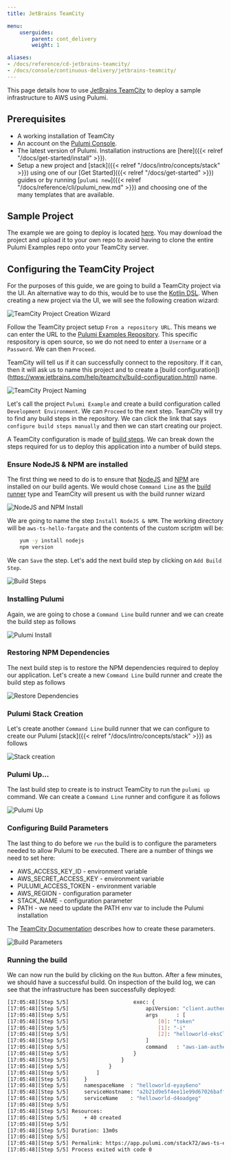 ```yaml
---
title: JetBrains TeamCity

menu:
    userguides:
        parent: cont_delivery
        weight: 1

aliases:
- /docs/reference/cd-jetbrains-teamcity/
- /docs/console/continuous-delivery/jetbrains-teamcity/
---
```


This page details how to use [JetBrains TeamCity](https://www.jetbrains.com/teamcity/) to deploy a sample infrastructure
to AWS using Pulumi.

## Prerequisites

- A working installation of TeamCity
- An account on the [Pulumi Console](https://app.pulumi.com).
- The latest version of Pulumi. Installation instructions are [here]({{< relref "/docs/get-started/install" >}}).
- Setup a new project and [stack]({{< relref "/docs/intro/concepts/stack" >}}) using one of our 
[Get Started]({{< relref "/docs/get-started" >}}) guides or by running [`pulumi new`]({{< relref "/docs/reference/cli/pulumi_new.md" >}})
and choosing one of the many templates that are available.

## Sample Project

The example we are going to deploy is located [here](https://github.com/pulumi/examples/tree/master/aws-ts-hello-fargate). 
You may download the project and upload it to your own repo to avoid having to clone the entire Pulumi Examples repo onto 
your TeamCity server.

## Configuring the TeamCity Project

For the purposes of this guide, we are going to build a TeamCity project via the UI. An alternative way to do this, would
be to use the [Kotlin DSL](https://www.jetbrains.com/help/teamcity/kotlin-dsl.html). When creating a new project via the UI,
we will see the following creation wizard:

![TeamCity Project Creation Wizard](/images/docs/reference/teamcity/new-project.png)

Follow the TeamCity project setup `From a repository URL`. This means we can enter the URL to the 
[Pulumi Examples Repository](https://github.com/pulumi/examples). This specific respository is open source, so we do not
need to enter a `Username` or a `Password`. We can then `Proceed`.

TeamCity will tell us if it can successfully connect to the repository. If it can, then it will ask us to name this project
and to create a [build configuration])(https://www.jetbrains.com/help/teamcity/build-configuration.html) name.

![TeamCity Project Naming](/images/docs/reference/teamcity/project-name.png)

Let's call the project `Pulumi Example` and create a build configuration called `Development Environment`. We can 
`Proceed` to the next step. TeamCity will try to find any build steps in the repository. We can click
the link that says `configure build steps manually` and then we can start creating our project.

A TeamCity configuration is made of [build steps](https://www.jetbrains.com/help/teamcity/configuring-build-steps.html).
We can break down the steps required for us to deploy this application into a number of build steps.

### Ensure NodeJS & NPM are installed

The first thing we need to do is to ensure that [NodeJS](https://nodejs.org/en/) and [NPM](https://www.npmjs.com/) are 
installed on our build agents. We would chose `Command Line` as the [build runner](https://www.jetbrains.com/help/teamcity/build-runner.html) 
type and TeamCity will present us with the build runner wizard

![NodeJS and NPM Install](/images/docs/reference/teamcity/nodejs-install.png)

We are going to name the step `Install NodeJS & NPM`. The working directory will be `aws-ts-hello-fargate` and the contents
of the custom scriptm will be:

```bash
    yum -y install nodejs
    npm version
``` 

We can `Save` the step. Let's add the next build step by clicking on `Add Build Step`. 

![Build Steps](/images/docs/reference/teamcity/build-steps-1.png)

### Installing Pulumi

Again, we are going to chose a `Command Line` build runner and we can create the build step as follows

![Pulumi Install](/images/docs/reference/teamcity/pulumi-install.png)

### Restoring NPM Dependencies

The next build step is to restore the NPM dependencies required to deploy our application. Let's create
a new `Command Line` build runner and create the build step as follows

![Restore Dependencies](/images/docs/reference/teamcity/restore-dependencies.png)

### Pulumi Stack Creation

Let's create another `Command Line` build runner that we can configure to create our Pulumi [stack]({{< relref "/docs/intro/concepts/stack" >}})
as follows

![Stack creation](/images/docs/reference/teamcity/stack-creation.png)

### Pulumi Up...

The last build step to create is to instruct TeamCity to run the `pulumi up` command. We can create a `Command Line`
runner and configure it as follows

![Pulumi Up](/images/docs/reference/teamcity/pulumi-up.png)

### Configuring Build Parameters

The last thing to do before we `run` the build is to configure the parameters needed to allow Pulumi to be executed.
There are a number of things we need to set here:

* AWS_ACCESS_KEY_ID     - environment variable
* AWS_SECRET_ACCESS_KEY - environment variable
* PULUMI_ACCESS_TOKEN   - environment variable
* AWS_REGION            - configuration parameter
* STACK_NAME            - configuration parameter
* PATH                  - we need to update the PATH env var to include the Pulumi installation

The [TeamCity Documentation](https://www.jetbrains.com/help/teamcity/configuring-build-parameters.html) describes how to
create these parameters.  

![Build Parameters](/images/docs/reference/teamcity/build-parameters.png)

### Running the build

We can now run the build by clicking on the `Run` button. After a few minutes, we should have a successful build. On inspection
of the build log, we can see that the infrastructure has been successfully deployed:

```bash
[17:05:48][Step 5/5]                     exec: {
[17:05:48][Step 5/5]                         apiVersion: "client.authentication.k8s.io/v1alpha1"
[17:05:48][Step 5/5]                         args      : [
[17:05:48][Step 5/5]                             [0]: "token"
[17:05:48][Step 5/5]                             [1]: "-i"
[17:05:48][Step 5/5]                             [2]: "helloworld-eksCluster-c5bd220"
[17:05:48][Step 5/5]                         ]
[17:05:48][Step 5/5]                         command   : "aws-iam-authenticator"
[17:05:48][Step 5/5]                     }
[17:05:48][Step 5/5]                 }
[17:05:48][Step 5/5]             }
[17:05:48][Step 5/5]         ]
[17:05:48][Step 5/5]     }
[17:05:48][Step 5/5]     namespaceName  : "helloworld-eyay6eno"
[17:05:48][Step 5/5]     serviceHostname: "a2b21d9e5f4ee11e99d67026bafffdcc-603547860.us-east-2.elb.amazonaws.com"
[17:05:48][Step 5/5]     serviceName    : "helloworld-d4oadgeg"
[17:05:48][Step 5/5] 
[17:05:48][Step 5/5] Resources:
[17:05:48][Step 5/5]     + 40 created
[17:05:48][Step 5/5] 
[17:05:48][Step 5/5] Duration: 13m0s
[17:05:48][Step 5/5] 
[17:05:48][Step 5/5] Permalink: https://app.pulumi.com/stack72/aws-ts-eks-hello-world/development-example/updates/1
[17:05:48][Step 5/5] Process exited with code 0
```






